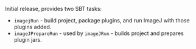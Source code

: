 Initial release, provides two SBT tasks:

* `imagejRun` - build project, package plugins, and run ImageJ with those plugins added.
* `imageJPrepareRun` - used by `imageJRun` - builds project and prepares plugin jars. 